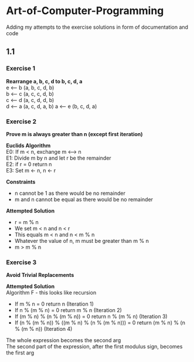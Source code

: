 # Art-of-Computer-Programming
Adding my attempts to the exercise solutions in form of documentation and code
## 1.1
### Exercise 1
**Rearrange a, b, c, d to b, c, d, a**  
e <-- b (a, b, c, d, b)  
b <-- c (a, c, c, d, b)  
c <-- d (a, c, d, d, b)  
d <-- a (a, c, d, a, b)
a <-- e (b, c, d, a)

### Exercise 2
**Prove m is always greater than n (except first iteration)**    

**Euclids Algorithm**  
E0: If m < n, exchange m <--> n  
E1: Divide m by n and let r be the remainder  
E2:  if r = 0 return n  
E3: Set m <- n, n <- r 

**Constraints**  
* n cannot be 1 as there would be no remainder  
* m and n cannot be equal as there would be no remainder  

**Attempted Solution**  
* r = m % n  
* We set m < n and n < r  
* This equals m < n and n < m % n  
* Whatever the value of n, m must be greater than m % n  
* m > m % n  

### Exercise 3
**Avoid Trivial Replacements**  

**Attempted Solution**  
Algorithm F - this looks like recursion
* If m % n = 0 return n (Iteration 1)
* If n % (m % n) = 0 return m % n (Iteration 2)
* If (m % n) % (n % (m % n)) = 0 return n % (m % n) (Iteration 3)
* If (n % (m % n)) % ((m % n) % (n % (m % n))) = 0 return (m % n) % (n % (m % n)) (Iteration 4)  

The whole expression becomes the second arg  
The second part of the expression, after the first modulus sign, becomes the first arg  

